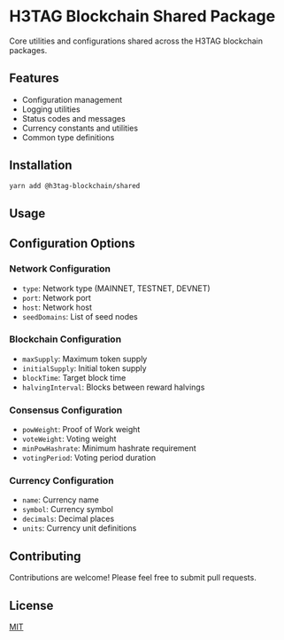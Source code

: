 # H3TAG Blockchain Shared Package

Core utilities and configurations shared across the H3TAG blockchain packages.

## Features

- Configuration management
- Logging utilities
- Status codes and messages
- Currency constants and utilities
- Common type definitions

## Installation

```bash
yarn add @h3tag-blockchain/shared
```

## Usage

## Configuration Options

### Network Configuration

- `type`: Network type (MAINNET, TESTNET, DEVNET)
- `port`: Network port
- `host`: Network host
- `seedDomains`: List of seed nodes

### Blockchain Configuration

- `maxSupply`: Maximum token supply
- `initialSupply`: Initial token supply
- `blockTime`: Target block time
- `halvingInterval`: Blocks between reward halvings

### Consensus Configuration

- `powWeight`: Proof of Work weight
- `voteWeight`: Voting weight
- `minPowHashrate`: Minimum hashrate requirement
- `votingPeriod`: Voting period duration

### Currency Configuration

- `name`: Currency name
- `symbol`: Currency symbol
- `decimals`: Decimal places
- `units`: Currency unit definitions

## Contributing

Contributions are welcome! Please feel free to submit pull requests.

## License

[MIT](LICENSE)
